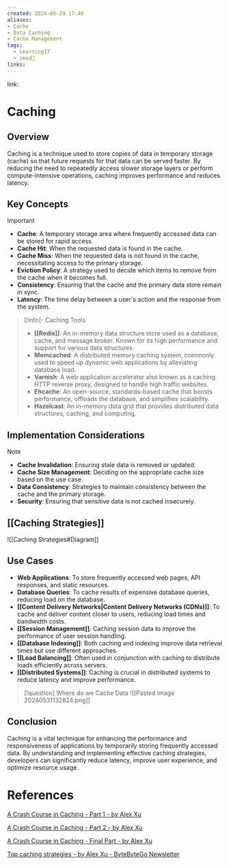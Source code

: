 ```yaml
---
created: 2024-05-29 17:40
aliases: 
- Cache 
- Data Caching 
- Cache Management
tags:
  - LearningIT
  - seed🌱
links:
---
```


link:

# Caching

## Overview

Caching is a technique used to store copies of data in temporary storage (cache) so that future requests for that data can be served faster. By reducing the need to repeatedly access slower storage layers or perform compute-intensive operations, caching improves performance and reduces latency.

## Key Concepts

> [!important]
> 
> - **Cache**: A temporary storage area where frequently accessed data can be stored for rapid access.
> - **Cache Hit**: When the requested data is found in the cache.
> - **Cache Miss**: When the requested data is not found in the cache, necessitating access to the primary storage.
> - **Eviction Policy**: A strategy used to decide which items to remove from the cache when it becomes full.
> - **Consistency**: Ensuring that the cache and the primary data store remain in sync.
> - **Latency**: The time delay between a user's action and the response from the system.


> [!info]- Caching Tools
>
> - **[[Redis]]**: An in-memory data structure store used as a database, cache, and message broker. Known for its high performance and support for various data structures. 
> - **Memcached**: A distributed memory caching system, commonly used to speed up dynamic web applications by alleviating database load. 
> - **Varnish**: A web application accelerator also known as a caching HTTP reverse proxy, designed to handle high traffic websites.
> - **Ehcache**: An open-source, standards-based cache that boosts performance, offloads the database, and simplifies scalability. 
> - **Hazelcast**: An in-memory data grid that provides distributed data structures, caching, and computing.

## Implementation Considerations

> [!note]
> 
> - **Cache Invalidation**: Ensuring stale data is removed or updated.
> - **Cache Size Management**: Deciding on the appropriate cache size based on the use case.
> - **Data Consistency**: Strategies to maintain consistency between the cache and the primary storage.
> - **Security**: Ensuring that sensitive data is not cached insecurely.

## [[Caching Strategies]]
![[Caching Strategies#Diagram]]

## Use Cases 

- **Web Applications**: To store frequently accessed web pages, API responses, and static resources. 
- **Database Queries**: To cache results of expensive database queries, reducing load on the database. 
- **[[Content Delivery Networks|Content Delivery Networks (CDNs)]]**: To cache and deliver content closer to users, reducing load times and bandwidth costs. 
- **[[Session Management]]**: Caching session data to improve the performance of user session handling. 
- **[[Database Indexing]]**: Both caching and indexing improve data retrieval times but use different approaches. 
- **[[Load Balancing]]**: Often used in conjunction with caching to distribute loads efficiently across servers. 
- **[[Distributed Systems]]**: Caching is crucial in distributed systems to reduce latency and improve performance. 

>[!question] Where do we Cache Data 
> ![[Pasted image 20240531132824.png]]


## Conclusion

Caching is a vital technique for enhancing the performance and responsiveness of applications by temporarily storing frequently accessed data. By understanding and implementing effective caching strategies, developers can significantly reduce latency, improve user experience, and optimize resource usage.

# References

[A Crash Course in Caching - Part 1 - by Alex Xu](https://blog.bytebytego.com/p/a-crash-course-in-caching-part-1?utm_source=publication-search)

[A Crash Course in Caching - Part 2 - by Alex Xu](https://blog.bytebytego.com/p/a-crash-course-in-caching-part-2?utm_source=publication-search)

[A Crash Course in Caching - Final Part - by Alex Xu](https://blog.bytebytego.com/p/a-crash-course-in-caching-final-part?utm_source=publication-search)

[Top caching strategies - by Alex Xu - ByteByteGo Newsletter](https://blog.bytebytego.com/p/top-caching-strategies?utm_source=publication-search)